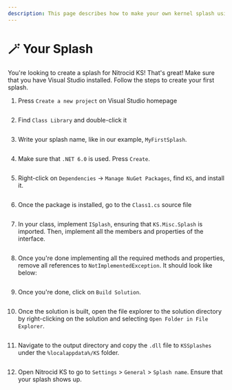 ```yaml
---
description: This page describes how to make your own kernel splash using Visual Studio.
---
```


# 🪄 Your Splash

You're looking to create a splash for Nitrocid KS! That's great! Make sure that you have Visual Studio installed. Follow the steps to create your first splash.

1.  Press `Create a new project` on Visual Studio homepage

    <figure><img src="../../../.gitbook/assets/image (65).png" alt=""><figcaption></figcaption></figure>
2.  Find `Class Library` and double-click it

    <figure><img src="../../../.gitbook/assets/image (41).png" alt=""><figcaption></figcaption></figure>
3.  Write your splash name, like in our example, `MyFirstSplash`.

    <figure><img src="../../../.gitbook/assets/image (75).png" alt=""><figcaption></figcaption></figure>
4.  Make sure that `.NET 6.0` is used. Press `Create`.

    <figure><img src="../../../.gitbook/assets/image (43).png" alt=""><figcaption></figcaption></figure>
5.  Right-click on `Dependencies` -> `Manage NuGet Packages`, find `KS`, and install it.

    <figure><img src="../../../.gitbook/assets/image (12).png" alt=""><figcaption></figcaption></figure>
6.  Once the package is installed, go to the `Class1.cs` source file

    <figure><img src="../../../.gitbook/assets/image (17).png" alt=""><figcaption></figcaption></figure>
7.  In your class, implement `ISplash`, ensuring that `KS.Misc.Splash` is imported. Then, implement all the members and properties of the interface.

    <figure><img src="../../../.gitbook/assets/image (63).png" alt=""><figcaption></figcaption></figure>
8.  Once you're done implementing all the required methods and properties, remove all references to `NotImplementedException`. It should look like below:

    <figure><img src="../../../.gitbook/assets/image (15).png" alt=""><figcaption></figcaption></figure>
9.  Once you're done, click on `Build Solution`.

    <figure><img src="../../../.gitbook/assets/image (4).png" alt=""><figcaption></figcaption></figure>
10. Once the solution is built, open the file explorer to the solution directory by right-clicking on the solution and selecting `Open Folder in File Explorer`.

    <figure><img src="../../../.gitbook/assets/image (71).png" alt=""><figcaption></figcaption></figure>
11. Navigate to the output directory and copy the `.dll` file to `KSSplashes` under the `%localappdata%/KS` folder.

    <figure><img src="../../../.gitbook/assets/image (59).png" alt=""><figcaption></figcaption></figure>
12. Open Nitrocid KS to go to `Settings` > `General` > `Splash name`. Ensure that your splash shows up.

    <figure><img src="../../../.gitbook/assets/image (9).png" alt=""><figcaption></figcaption></figure>
